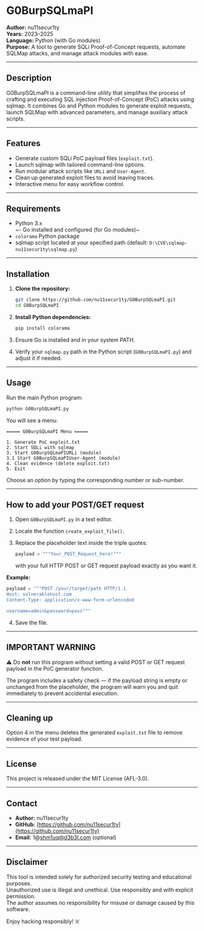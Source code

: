 
# G0BurpSQLmaPI

**Author:** nu11secur1ty  
**Years:** 2023–2025  
**Language:** Python (with Go modules)  
**Purpose:** A tool to generate SQLi Proof-of-Concept requests, automate SQLMap attacks, and manage attack modules with ease.

---

## Description

G0BurpSQLmaPI is a command-line utility that simplifies the process of crafting and executing SQL injection Proof-of-Concept (PoC) attacks using sqlmap. It combines Go and Python modules to generate exploit requests, launch SQLMap with advanced parameters, and manage auxiliary attack scripts.

---

## Features

- Generate custom SQLi PoC payload files (`exploit.txt`).
- Launch sqlmap with tailored command-line options.
- Run modular attack scripts like `URLi` and `User-Agent`.
- Clean up generated exploit files to avoid leaving traces.
- Interactive menu for easy workflow control.

---

## Requirements

- Python 3.x  
~- Go installed and configured (for Go modules)~  
- `colorama` Python package  
- sqlmap script located at your specified path (default: `D:\CVE\sqlmap-nu11secur1ty\sqlmap.py`)

---

## Installation

1. **Clone the repository:**

   ```bash
   git clone https://github.com/nu11secur1ty/G0BurpSQLmaPI.git
   cd G0BurpSQLmaPI
   ```

2. **Install Python dependencies:**

   ```bash
   pip install colorama
   ```

3. Ensure Go is installed and in your system PATH.

4. Verify your `sqlmap.py` path in the Python script (`G0BurpSQLmaPI.py`) and adjust it if needed.

---

## Usage

Run the main Python program:

```bash
python G0BurpSQLmaPI.py
```

You will see a menu:

```
===== G0BurpSQLmaPI Menu =====

1. Generate PoC exploit.txt
2. Start SQLi with sqlmap
3. Start G0BurpSQLmaPIURLi (module)
3.1 Start G0BurpSQLmaPIUser-Agent (module)
4. Clean evidence (delete exploit.txt)
5. Exit
```

Choose an option by typing the corresponding number or sub-number.

---

## How to add your POST/GET request

1. Open `G0BurpSQLmaPI.py` in a text editor.

2. Locate the function `create_exploit_file()`.

3. Replace the placeholder text inside the triple quotes:

   ```python
   payload = """Your_POST_Request_here!"""
   ```

   with your full HTTP POST or GET request payload exactly as you want it.

**Example:**

```python
payload = """POST /your/target/path HTTP/1.1
Host: vulnerablehost.com
Content-Type: application/x-www-form-urlencoded

username=admin&password=pass"""
```

4. Save the file.

---

## IMPORTANT WARNING

⚠️ Do **not** run this program without setting a valid POST or GET request payload in the PoC generator function.

The program includes a safety check — if the payload string is empty or unchanged from the placeholder, the program will warn you and quit immediately to prevent accidental execution.

---

## Cleaning up

Option 4 in the menu deletes the generated `exploit.txt` file to remove evidence of your test payload.

---

## License

This project is released under the MIT License (AFL-3.0).

---

## Contact

- **Author:** nu11secur1ty  
- **GitHub:** [https://github.com/nu11secur1ty](https://github.com/nu11secur1ty)  
- **Email:** 1@shm1uq@d3b3l.com (optional)

---

## Disclaimer

This tool is intended solely for authorized security testing and educational purposes.  
Unauthorized use is illegal and unethical. Use responsibly and with explicit permission.  
The author assumes no responsibility for misuse or damage caused by this software.

Enjoy hacking responsibly! ☠️
